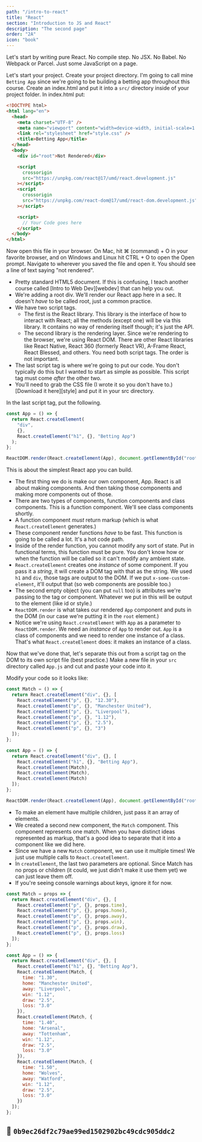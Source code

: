 ```yaml
---
path: "/intro-to-react"
title: "React"
section: "Introduction to JS and React"
description: "The second page"
order: "2A"
icon: "book"
---
```


Let's start by writing pure React. No compile step. No JSX. No Babel. No Webpack or Parcel. Just some JavaScript on a page.

Let's start your project. Create your project directory. I'm going to call mine `Betting App` since we're going to be building a betting app throughout this course. Create an index.html and put it into a `src/` directory inside of your project folder. In index.html put:

```html
<!DOCTYPE html>
<html lang="en">
  <head>
    <meta charset="UTF-8" />
    <meta name="viewport" content="width=device-width, initial-scale=1.0" />
    <link rel="stylesheet" href="style.css" />
    <title>Betting App</title>
  </head>
  <body>
    <div id="root">Not Rendered</div>

    <script
      crossorigin
      src="https://unpkg.com/react@17/umd/react.development.js"
    ></script>
    <script
      crossorigin
      src="https://unpkg.com/react-dom@17/umd/react-dom.development.js"
    ></script>

    <script>
      // Your Code goes here
    </script>
  </body>
</html>
```

Now open this file in your browser. On Mac, hit ⌘ (command) + O in your favorite browser, and on Windows and Linux hit CTRL + O to open the Open prompt. Navigate to wherever you saved the file and open it. You should see a line of text saying "not rendered".

- Pretty standard HTML5 document. If this is confusing, I teach another course called [Intro to Web Dev][webdev] that can help you out.
- We're adding a root div. We'll render our React app here in a sec. It doesn't _have_ to be called root, just a common practice.
- We have two script tags.
  - The first is the React library. This library is the interface of how to interact with React; all the methods (except one) will be via this library. It contains no way of rendering itself though; it's just the API.
  - The second library is the rendering layer. Since we're rendering to the browser, we're using React DOM. There are other React libraries like React Native, React 360 (formerly React VR), A-Frame React, React Blessed, and others. You need both script tags. The order is not important.
- The last script tag is where we're going to put our code. You don't typically do this but I wanted to start as simple as possible. This script tag must come _after_ the other two.
- You'll need to grab the CSS file (I wrote it so you don't have to.) [Download it here][style] and put it in your src directory.

In the last script tag, put the following.

```js
const App = () => {
  return React.createElement(
    "div",
    {},
    React.createElement("h1", {}, "Betting App")
  );
};

ReactDOM.render(React.createElement(App), document.getElementById("root"));
```

This is about the simplest React app you can build.

- The first thing we do is make our own component, App. React is all about making components. And then taking those components and making more components out of those.
- There are two types of components, function components and class components. This is a function component. We'll see class components shortly.
- A function component _must_ return markup (which is what `React.createElement` generates.)
- These component render functions _have_ to be fast. This function is going to be called a lot. It's a hot code path.
- Inside of the render function, you cannot modify any sort of state. Put in functional terms, this function must be pure. You don't know how or when the function will be called so it can't modify any ambient state.
- `React.createElement` creates one _instance_ of some component. If you pass it a _string_, it will create a DOM tag with that as the string. We used `h1` and `div`, those tags are output to the DOM. If we put `x-some-custom-element`, it'll output that (so web components are possible too.)
- The second empty object (you can put `null` too) is attributes we're passing to the tag or component. Whatever we put in this will be output to the element (like id or style.)
- `ReactDOM.render` is what takes our rendered `App` component and puts in the DOM (in our case we're putting it in the `root` element.)
- Notice we're using `React.createElement` with `App` as a parameter to `ReactDOM.render`. We need an _instance_ of `App` to render out. `App` is a class of components and we need to render one instance of a class. That's what `React.createElement` does: it makes an instance of a class.

Now that we've done that, let's separate this out from a script tag on the DOM to its own script file (best practice.) Make a new file in your `src` directory called `App.js` and cut and paste your code into it.

Modify your code so it looks like:

```js
const Match = () => {
  return React.createElement("div", {}, [
    React.createElement("p", {}, "12.30"),
    React.createElement("p", {}, "Manchester United"),
    React.createElement("p", {}, "Liverpool"),
    React.createElement("p", {}, "1.12"),
    React.createElement("p", {}, "2.5"),
    React.createElement("p", {}, "3")
  ]);
};

const App = () => {
  return React.createElement("div", {}, [
    React.createElement("h1", {}, "Betting App"),
    React.createElement(Match),
    React.createElement(Match),
    React.createElement(Match)
  ]);
};

ReactDOM.render(React.createElement(App), document.getElementById("root"));
```

- To make an element have multiple children, just pass it an array of elements.
- We created a second new component, the `Match` component. This component represents one match. When you have distinct ideas represented as markup, that's a good idea to separate that it into a component like we did here.
- Since we have a new `Match` component, we can use it multiple times! We just use multiple calls to `React.createElement`.
- In `createElement`, the last two parameters are optional. Since Match has no props or children (it could, we just didn't make it use them yet) we can just leave them off.
- If you're seeing console warnings about keys, ignore it for now.

```js
const Match = props => {
  return React.createElement("div", {}, [
    React.createElement("p", {}, props.time),
    React.createElement("p", {}, props.home),
    React.createElement("p", {}, props.away),
    React.createElement("p", {}, props.win),
    React.createElement("p", {}, props.draw),
    React.createElement("p", {}, props.loss)
  ]);
};

const App = () => {
  return React.createElement("div", {}, [
    React.createElement("h1", {}, "Betting App"),
    React.createElement(Match, {
      time: "1.30",
      home: "Manchester United",
      away: "Liverpool",
      win: "1.12",
      draw: "2.5",
      loss: "3.0"
    }),
    React.createElement(Match, {
      time: "1.40",
      home: "Arsenal",
      away: "Tottenham",
      win: "1.12",
      draw: "2.5",
      loss: "3.0"
    }),
    React.createElement(Match, {
      time: "1.50",
      home: "Wolves",
      away: "Watford",
      win: "1.12",
      draw: "2.5",
      loss: "3.0"
    })
  ]);
};
```

## 🌳 `0b9ec26df2c79ae99ed1502902bc49cdc905ddc2`
